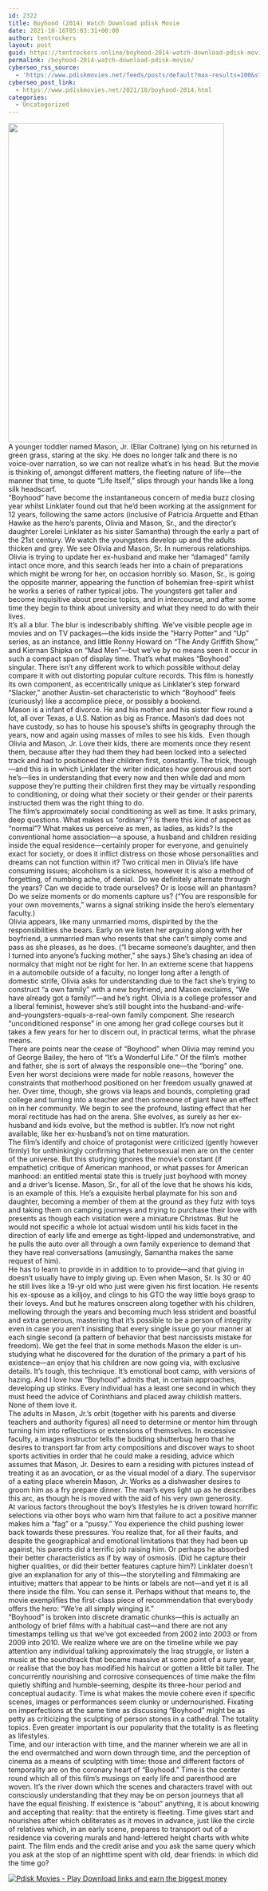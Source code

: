 ```yaml
---
id: 2322
title: Boyhood (2014) Watch Download pdisk Movie
date: 2021-10-16T05:03:31+00:00
author: tentrockers
layout: post
guid: https://tentrockers.online/boyhood-2014-watch-download-pdisk-movie/
permalink: /boyhood-2014-watch-download-pdisk-movie/
cyberseo_rss_source:
  - 'https://www.pdiskmovies.net/feeds/posts/default?max-results=100&start-index=101'
cyberseo_post_link:
  - https://www.pdiskmovies.net/2021/10/boyhood-2014.html
categories:
  - Uncategorized
---
```

<div class="separator">
  <a href="https://1.bp.blogspot.com/-OLB-z8HMgNI/YV8IwQOEJ1I/AAAAAAAAAk8/w5EnOqX7lRAUVtcJY27OVuGI_LWPryGYgCLcBGAsYHQ/s1481/Boyhood%2B%25282014%2529%2BWatch%2BDownload%2Bpdisk%2BMovie.jpg" imageanchor="1"><img loading="lazy" border="0" data-original-height="1481" data-original-width="1000" height="640" src="https://1.bp.blogspot.com/-OLB-z8HMgNI/YV8IwQOEJ1I/AAAAAAAAAk8/w5EnOqX7lRAUVtcJY27OVuGI_LWPryGYgCLcBGAsYHQ/w432-h640/Boyhood%2B%25282014%2529%2BWatch%2BDownload%2Bpdisk%2BMovie.jpg" width="432" /></a>
</div>



<div>
  <div>
    <span>A younger toddler named Mason, Jr. (Ellar Coltrane) lying on his returned in green grass, staring at the sky. He does no longer talk and there is no voice-over narration, so we can not realize what&#8217;s in his head. But the movie is thinking of, amongst different matters, the fleeting nature of life—the manner that time, to quote &#8220;Life Itself,&#8221; slips through your hands like a long silk headscarf.&nbsp;</span>
  </div>
  
  <div>
    <span>&#8220;Boyhood&#8221; have become the instantaneous concern of media buzz closing year whilst Linklater found out that he&#8217;d been working at the assignment for 12 years, following the same actors (inclusive of Patricia Arquette and Ethan Hawke as the hero&#8217;s parents, Olivia and Mason, Sr., and the director&#8217;s daughter Lorelei Linklater as his sister Samantha) through the early a part of the 21st century. We watch the youngsters develop up and the adults thicken and grey. We see Olivia and Mason, Sr. In numerous relationships. Olivia is trying to update her ex-husband and make her &#8220;damaged&#8221; family intact once more, and this search leads her into a chain of preparations which might be wrong for her, on occasion horribly so. Mason, Sr., is going the opposite manner, appearing the function of bohemian free-spirit whilst he works a series of rather typical jobs. The youngsters get taller and become inquisitive about precise topics, and in intercourse, and after some time they begin to think about university and what they need to do with their lives.&nbsp;</span>
  </div>
  
  <div>
    <span>It&#8217;s all a blur. The blur is indescribably shifting. We&#8217;ve visible people age in movies and on TV packages—the kids inside the &#8220;Harry Potter&#8221; and &#8220;Up&#8221; series, as an instance, and little Ronny Howard on &#8220;The Andy Griffith Show,&#8221; and Kiernan Shipka on &#8220;Mad Men&#8221;—but we&#8217;ve by no means seen it occur in such a compact span of display time. That&#8217;s what makes &#8220;Boyhood&#8221; singular. There isn&#8217;t any different work to which possible without delay compare it with out distorting popular culture records. This film is honestly its own component, as eccentrically unique as Linklater&#8217;s step forward &#8220;Slacker,&#8221; another Austin-set characteristic to which &#8220;Boyhood&#8221; feels (curiously) like a accomplice piece, or possibly a bookend.</span>
  </div>
  
  <div>
    <span>Mason is a infant of divorce. He and his mother and his sister flow round a lot, all over Texas, a U.S. Nation as big as France. Mason&#8217;s dad does not have custody, so has to house his spouse&#8217;s shifts in geography through the years, now and again using masses of miles to see his kids.&nbsp; Even though Olivia and Mason, Jr. Love their kids, there are moments once they resent them, because after they had them they had been locked into a selected track and had to positioned their children first, constantly. The trick, though—and this is in which Linklater the writer indicates how generous and sort he&#8217;s—lies in understanding that every now and then while dad and mom suppose they&#8217;re putting their children first they may be virtually responding to conditioning, or doing what their society or their gender or their parents instructed them was the right thing to do.</span>
  </div>
  
  <div>
    <span>The film&#8217;s approximately social conditioning as well as time. It asks primary, deep questions. What makes us &#8220;ordinary&#8221;? Is there this kind of aspect as &#8220;normal&#8221;? What makes us perceive as men, as ladies, as kids? Is the conventional home association—a spouse, a husband and children residing inside the equal residence—certainly proper for everyone, and genuinely exact for society, or does it inflict distress on those whose personalities and dreams can not function within it? Two critical men in Olivia&#8217;s life have consuming issues; alcoholism is a sickness, however it is also a method of forgetting, of numbing ache, of denial.&nbsp; Do we definitely alternate through the years? Can we decide to trade ourselves? Or is loose will an phantasm?&nbsp; Do we seize moments or do moments capture us? (&#8220;You are responsible for your own movements,&#8221; warns a signal striking inside the hero&#8217;s elementary faculty.)&nbsp;</span>
  </div>
  
  <div>
    <span>Olivia appears, like many unmarried moms, dispirited by the the responsibilities she bears. Early on we listen her arguing along with her boyfriend, a unmarried man who resents that she can&#8217;t simply come and pass as she pleases, as he does. (&#8220;I became someone&#8217;s daughter, and then I turned into anyone&#8217;s fucking mother,&#8221; she says.) She&#8217;s chasing an idea of normalcy that might not be right for her. In an extreme scene that happens in a automobile outside of a faculty, no longer long after a length of domestic strife, Olivia asks for understanding due to the fact she&#8217;s trying to construct &#8220;a own family&#8221; with a new boyfriend, and Mason exclaims, &#8220;We have already got a family!&#8221;—and he&#8217;s right. Olivia is a college professor and a liberal feminist, however she&#8217;s still bought into the husband-and-wife-and&#8211;youngsters-equals-a-real-own family component. She research &#8220;unconditioned response&#8221; in one among her grad college courses but it takes a few years for her to discern out, in practical terms, what the phrase means.</span>
  </div>
  
  <div>
    <span>There are points near the cease of &#8220;Boyhood&#8221; when Olivia may remind you of George Bailey, the hero of &#8220;It&#8217;s a Wonderful Life.&#8221; Of the film&#8217;s&nbsp; mother and father, she is sort of always the responsible one—the &#8220;boring&#8221; one. Even her worst decisions were made for noble reasons, however the constraints that motherhood positioned on her freedom usually gnawed at her. Over time, though, she grows via leaps and bounds, completing grad college and turning into a teacher and then someone of giant have an effect on in her community. We begin to see the profound, lasting effect that her moral rectitude has had on the arena. She evolves, as surely as her ex-husband and kids evolve, but the method is subtler. It&#8217;s now not right available, like her ex-husband&#8217;s not on time maturation.</span>
  </div>
  
  <div>
    <span>The film&#8217;s identify and choice of protagonist were criticized (gently however firmly) for unthinkingly confirming that heterosexual men are on the center of the universe. But this studying ignores the movie&#8217;s constant (if empathetic) critique of American manhood, or what passes for American manhood: an entitled mental state this is truely just boyhood with money and a driver&#8217;s license. Mason, Sr., for all of the love that he shows his kids, is an example of this. He&#8217;s a exquisite herbal playmate for his son and daughter, becoming a member of them at the ground as they futz with toys and taking them on camping journeys and trying to purchase their love with presents as though each visitation were a miniature Christmas. But he would not specific a whole lot actual wisdom until his kids facet in the direction of early life and emerge as tight-lipped and undemonstrative, and he pulls the auto over all through a own family experience to demand that they have real conversations (amusingly, Samantha makes the same request of him).&nbsp;&nbsp;</span>
  </div>
  
  <div>
    <span>He has to learn to provide in in addition to to provide—and that giving in doesn&#8217;t usually have to imply giving up. Even when Mason, Sr. Is 30 or 40 he still lives like a 19-yr old who just were given his first location. He resents his ex-spouse as a killjoy, and clings to his GTO the way little boys grasp to their loveys. And but he matures onscreen along together with his children, mellowing through the years and becoming much less strident and boastful and extra generous, mastering that it&#8217;s possible to be a person of integrity even in case you aren&#8217;t insisting that every single issue go your manner at each single second (a pattern of behavior that best narcissists mistake for freedom). We get the feel that in some methods Mason the elder is un-studying what he discovered for the duration of the primary a part of his existence—an enjoy that his children are now going via, with exclusive details. It&#8217;s tough, this technique. It&#8217;s emotional boot camp, with versions of hazing. And I love how &#8220;Boyhood&#8221; admits that, in certain approaches, developing up stinks. Every individual has a least one second in which they must heed the advice of Corinthians and placed away childish matters. None of them love it.</span>
  </div>
  
  <div>
    <span>The adults in Mason, Jr.&#8217;s orbit (together with his parents and diverse teachers and authority figures) all need to determine or mentor him through turning him into reflections or extensions of themselves. In excessive faculty, a images instructor tells the budding shutterbug hero that he desires to transport far from arty compositions and discover ways to shoot sports activities in order that he could make a residing, advice which assumes that Mason, Jr. Desires to earn a residing with pictures instead of treating it as an avocation, or as the visual model of a diary. The supervisor of a eating place wherein Mason, Jr. Works as a dishwasher desires to groom him as a fry prepare dinner. The man&#8217;s eyes light up as he describes this arc, as though he is moved with the aid of his very own generosity.</span>
  </div>
  
  <div>
    <span>At various factors throughout the boy&#8217;s lifestyles he is driven toward horrific selections via other boys who warn him that failure to act a positive manner makes him a &#8220;fag&#8221; or a &#8220;pussy.&#8221; You experience the child pushing lower back towards these pressures. You realize that, for all their faults, and despite the geographical and emotional limitations that they had been up against, his parents did a terrific job raising him. Or perhaps he absorbed their better characteristics as if by way of osmosis. (Did he capture their higher qualities, or did their better features capture him?) Linklater doesn&#8217;t give an explanation for any of this—the storytelling and filmmaking are intuitive; matters that appear to be hints or labels are not—and yet it is all there inside the film. You can sense it. Perhaps without that means to, the movie exemplifies the first-class piece of recommendation that everybody offers the hero: &#8220;We&#8217;re all simply winging it.&#8221;</span>
  </div>
  
  <div>
    <span>&#8220;Boyhood&#8221; is broken into discrete dramatic chunks—this is actually an anthology of brief films with a habitual cast—and there are not any timestamps telling us that we&#8217;ve got exceeded from 2002 into 2003 or from 2009 into 2010. We realize where we are on the timeline while we pay attention any individual talking approximately the Iraq struggle, or listen a music at the soundtrack that became massive at some point of a sure year, or realise that the boy has modified his haircut or gotten a little bit taller. The concurrently nourishing and corrosive consequences of time make the film quietly shifting and humble-seeming, despite its three-hour period and conceptual audacity. Time is what makes the movie cohere even if specific scenes, images or performances seem clunky or undernourished. Fixating on imperfections at the same time as discussing &#8220;Boyhood&#8221; might be as petty as criticizing the sculpting of person stones in a cathedral. The totality topics. Even greater important is our popularity that the totality is as fleeting as lifestyles.&nbsp;</span>
  </div>
  
  <div>
    <span>Time, and our interaction with time, and the manner wherein we are all in the end overmatched and worn down through time, and the perception of cinema as a means of sculpting with time: those and different factors of temporality are on the coronary heart of &#8220;Boyhood.&#8221; Time is the center round which all of this film&#8217;s musings on early life and parenthood are woven. It&#8217;s the river down which the scenes and characters travel with out consciously understanding that they may be on person journeys that all have the equal finishing. If existence is &#8220;about&#8221; anything, it is about knowing and accepting that reality: that the entirety is fleeting. Time gives start and nourishes after which obliterates as it moves in advance, just like the circle of relatives which, in an early scene, prepares to transport out of a residence via covering murals and hand-lettered height charts with white paint. The film ends and the credit arise and you ask the same query which you ask at the stop of an nighttime spent with old, dear friends: in which did the time go?</span>
  </div>
</div>

[![](https://1.bp.blogspot.com/-a93bp85aB6g/YUXjACCiX3I/AAAAAAAAbQE/GHmPI7h0af0tqn6tYzd0cdrDv9Hu9LUSACLcBGAsYHQ/s16000/Play_it_New-removebg-preview.png "Pdisk Movies - Play Download links and earn the biggest money")](https://kofilink.com/1/bnYybWtwMDAybHoz?dn=1)